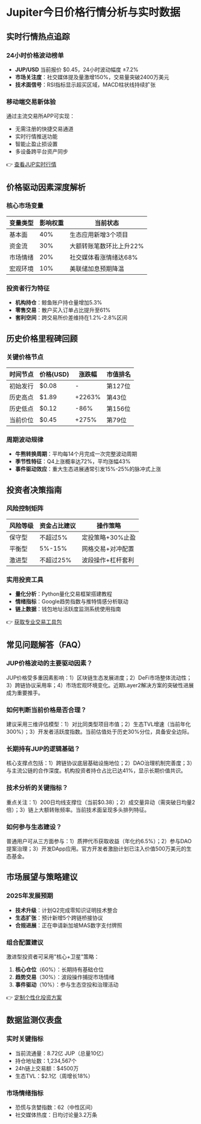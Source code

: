 # Jupiter今日价格行情分析与实时数据

## 实时行情热点追踪

### 24小时价格波动榜单
- **JUP/USD** 当前报价 $0.45，24小时波动幅度 ±7.2%
- **市场关注度**：社交媒体提及量激增150%，交易量突破2400万美元
- **技术面信号**：RSI指标显示超买区域，MACD柱状线持续扩张

### 移动端交易新体验
通过主流交易所APP可实现：
- 无需注册的快捷交易通道
- 实时行情推送功能
- 智能止盈止损设置
- 多设备跨平台资产同步

👉 [查看JUP实时行情](https://bit.ly/okx_welcome)

## 价格驱动因素深度解析

### 核心市场变量
| 变量类型 | 影响权重 | 当前状态 |
|---------|---------|---------|
| 基本面 | 40%     | 生态应用新增3个项目 |
| 资金流 | 30%     | 大额转账笔数环比上升22% |
| 市场情绪 | 20%     | 社交媒体看涨情绪达68% |
| 宏观环境 | 10%     | 美联储加息预期降温 |

### 投资者行为特征
- **机构持仓**：鲸鱼账户持仓量增加5.3%
- **零售交易**：散户买入订单占比提升至61%
- **套利空间**：跨交易所价差维持在1.2%-2.8%区间

## 历史价格里程碑回顾

### 关键价格节点
| 时间节点 | 价格(USD) | 涨跌幅 | 市值排名 |
|---------|----------|-------|---------|
| 初始发行 | $0.08    | -     | 第127位 |
| 历史高点 | $1.89    | +2263%| 第43位  |
| 历史低点 | $0.12    | -86%  | 第156位 |
| 当前价位 | $0.45    | +275% | 第79位  |

### 周期波动规律
- **牛熊转换周期**：平均每14个月完成一次完整波动周期
- **季节性特征**：Q4上涨概率达72%，平均涨幅43%
- **事件驱动效应**：重大生态进展通常引发15%-25%的脉冲式上涨

## 投资者决策指南

### 风险控制矩阵
| 风险等级 | 资金占比建议 | 操作策略 |
|---------|-------------|---------|
| 保守型  | 不超过5%    | 定投策略+30%止盈 |
| 平衡型  | 5%-15%      | 网格交易+对冲配置 |
| 激进型  | 不超过25%   | 波段操作+杠杆套利 |

### 实用投资工具
- **量化分析**：Python量化交易框架搭建教程
- **情绪指标**：Google趋势指数与推特情感分析联动
- **链上数据**：钱包地址活跃度监测系统使用指南

👉 [获取专业交易工具包](https://bit.ly/okx_welcome)

## 常见问题解答（FAQ）

### JUP价格波动的主要驱动因素？
JUP价格受多重因素影响：1）区块链生态发展进度；2）DeFi市场整体流动性；3）跨链协议采用率；4）市场宏观环境变化。近期Layer2解决方案的突破性进展成为重要推手。

### 如何判断当前价格是否合理？
建议采用三维评估模型：1）对比同类型项目市值；2）生态TVL增速（当前年化300%）；3）开发者活跃度指数。当前估值处于历史30%分位，具备安全边际。

### 长期持有JUP的逻辑基础？
核心支撑点包括：1）跨链协议底层基础设施地位；2）DAO治理机制完善度；3）与主流公链的合作深度。机构投资者持仓占比已达41%，显示长期价值共识。

### 技术分析的关键指标？
重点关注：1）200日均线支撑位（当前$0.38）；2）成交量异动（需突破日均量2倍）；3）链上大额转账频率。当前技术面呈现多头排列特征。

### 如何参与生态建设？
普通用户可从三方面参与：1）质押代币获取收益（年化约6.5%）；2）参与DAO提案治理；3）开发DApp应用。官方开发者激励计划已注入价值500万美元的生态基金。

## 市场展望与策略建议

### 2025年发展预期
- **技术升级**：计划Q2完成零知识证明技术整合
- **生态扩张**：预计新增5个跨链桥接协议
- **合规进展**：正在申请新加坡MAS数字支付牌照

### 组合配置建议
激进型投资者可采用"核心+卫星"策略：
1. **核心仓位**（60%）：长期持有基础仓位
2. **趋势交易**（30%）：波段操作捕捉市场情绪
3. **事件驱动**（10%）：参与生态空投和治理活动

👉 [定制个性化投资方案](https://bit.ly/okx_welcome)

## 数据监测仪表盘

### 实时关键指标
- 当前流通量：8.72亿 JUP（总量10亿）
- 持仓地址数：1,234,567个
- 24h链上交易额：$4500万
- 生态TVL：$2.1亿（周增长18%）

### 市场情绪指标
- 恐慌与贪婪指数：62（中性区间）
- 社交媒体热度：日均讨论量3.2万条